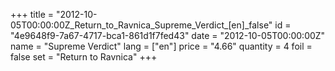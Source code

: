 +++
title = "2012-10-05T00:00:00Z_Return_to_Ravnica_Supreme_Verdict_[en]_false"
id = "4e9648f9-7a67-4717-bca1-861d1f7fed43"
date = "2012-10-05T00:00:00Z"
name = "Supreme Verdict"
lang = ["en"]
price = "4.66"
quantity = 4
foil = false
set = "Return to Ravnica"
+++
